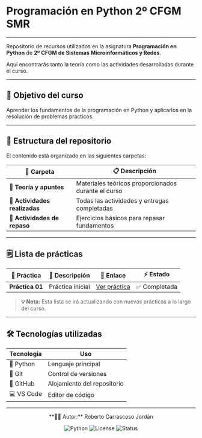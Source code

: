 # Programación en Python 2º CFGM SMR

---

Repositorio de recursos utilizados en la asignatura **Programación en Python** de **2º CFGM de Sistemas Microinformáticos y Redes**.

Aquí encontrarás tanto la teoría como las actividades desarrolladas durante el curso.

---

## 🎯 Objetivo del curso

Aprender los fundamentos de la programación en Python y aplicarlos en la resolución de problemas prácticos.

---

## 📂 Estructura del repositorio


El contenido está organizado en las siguientes carpetas:

| 📁 Carpeta | 📋 Descripción |
|-----------|---------------|
| **📘 Teoría y apuntes** | Materiales teóricos proporcionados durante el curso |
| **📝 Actividades realizadas** | Todas las actividades y entregas completadas |
| **📕 Actividades de repaso** | Ejercicios básicos para repasar fundamentos |


---

## 🗒️ Lista de prácticas

| 🔢 Práctica | 📖 Descripción | 🔗 Enlace | ⚡ Estado |
|------------|---------------|----------|-----------|
| **Práctica 01** | Práctica inicial | [Ver práctica](./Actividades%20realizadas/practica-01) | ✅ Completada |

> **💡 Nota:** Esta lista se irá actualizando con nuevas prácticas a lo largo del curso.

---

## 🛠️ Tecnologías utilizadas

| Tecnología | Uso |
|-----------|-----|
| 🐍 Python | Lenguaje principal |
| 🌿 Git | Control de versiones |
| 🐙 GitHub | Alojamiento del repositorio |
| 💻 VS Code | Editor de código |

---

<div align="center">**👨‍💻 Autor:** Roberto Carrascoso Jordán

</div>


<div align="center">

![Python](https://img.shields.io/badge/Python-3.x-blue?logo=python&logoColor=white&style=for-the-badge)
![License](https://img.shields.io/badge/License-MIT-green?style=for-the-badge)
![Status](https://img.shields.io/badge/Status-En%20desarrollo-yellow?style=for-the-badge)

</div>
